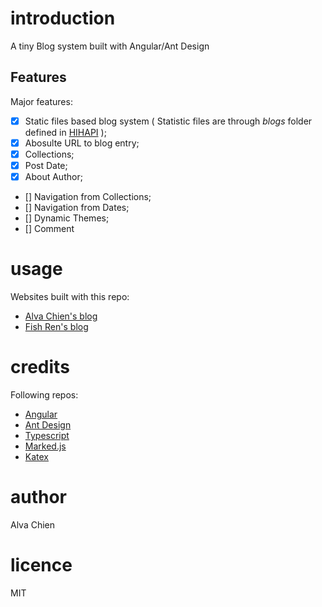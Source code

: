 # introduction
A tiny Blog system built with Angular/Ant Design

## Features

Major features:
- [X] Static files based blog system ( Statistic files are through *blogs* folder defined in [HIHAPI](https://github.com/alvachien/achihapi) );
- [X] Abosulte URL to blog entry;
- [X] Collections;
- [X] Post Date;
- [X] About Author;
- [] Navigation from Collections;
- [] Navigation from Dates;
- [] Dynamic Themes;
- [] Comment

# usage

Websites built with this repo:
- [Alva Chien's blog](https://www.alvachien.com/alvablog)
- [Fish Ren's blog](https://www.alvachien.com/fishblog)

# credits

Following repos:
- [Angular](https://angular.io)
- [Ant Design](https://ng.ant.design)
- [Typescript](https://www.typescriptlang.org)
- [Marked.js](https://marked.js.org)
- [Katex](https://katex.org)

# author
Alva Chien

# licence
MIT
